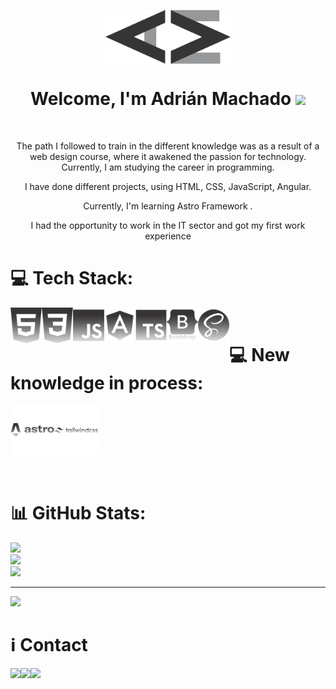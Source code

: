 

<p align="center">
  <img align="center" src="https://github.com/adrianmachadodev/adrianmachadodev/blob/main/logo-adrian-dark.png" width="200"/>
</p>

<h1 align="center">Welcome, I'm Adrián Machado <img src = "https://raw.githubusercontent.com/MartinHeinz/MartinHeinz/master/wave.gif" width = 30px>  </h1>

<br>

<p align="center" width="150px"> The path I followed to train in the different knowledge was as a result of a web design course, where it awakened the passion for technology. Currently, I am studying the career in programming.</p>

<p align="center" width="150px">I have done different projects, using HTML, CSS, JavaScript, Angular.</p>
<p align="center" width="150px">Currently, I'm learning Astro Framework .</p>

<p align="center" >I had the opportunity to work in the IT sector and got my first work experience</p>

# 💻 Tech Stack:
<img align="left" width="50" src="logos/html5-original.png" />
<img align="left" alt="CSS" width="50px" src="logos/css-original.png" />
<img align="left" alt="JavaScript" width="50px" src="logos/js-plain.png" />
<img align="left" alt="Angular" width="50px" src="logos/angular-plain.png" />
<img align="left" alt="TypeScript" width="50px" src="logos/ts-plain.png" />
<img align="left" alt="Bootstap" width="50px" src="logos/bs-plain.png" />
<img align="left" alt="sass" width="50px" src="logos/sass-plain.png" />

<br>


# 💻 New knowledge in process:
<img align="left" width="70px"  src="logos/astro-plain.png" />
<img align="left" width="70px" alt="CSS" src="logos/tailwind-plain.png" />

<div style="clear: both;"></div>

<br>
<br>

# 📊 GitHub Stats:
![](https://github-readme-stats.vercel.app/api?username=adrianmachadodev&theme=highcontrast&hide_border=false&include_all_commits=true&count_private=false)<br/>
![](https://github-readme-streak-stats.herokuapp.com/?user=adrianmachadodev&theme=highcontrast&hide_border=false)<br/>
![](https://github-readme-stats.vercel.app/api/top-langs/?username=adrianmachadodev&theme=highcontrast&hide_border=false&include_all_commits=true&count_private=false&layout=compact)

---
[![](https://visitcount.itsvg.in/api?id=adrianmachadodev&icon=0&color=0)](https://visitcount.itsvg.in)



# ℹ Contact

<a href="https://www.linkedin.com/in/adriangmachado/">
<img align="left" src="http://img.shields.io/badge/Linkedin-000000?style=for-the-badge&logo=linkedin&logoColor=white"></a>

<a href="https://wonderful-shirley-7c440d.netlify.app">
<img align="left" src="http://img.shields.io/badge/portfolio-000000?style=for-the-badge&logo=portfolio&logoColor=white"></a>

<a href="mailto:machadoadriangabriel@gmail.com">
<img align="left" src="http://img.shields.io/badge/-machadoadriangabriel@gmail.com-000000?style=for-the-badge&logo=Gmail&logoColor=white"></a>
<!--
**adrianmachadodev/adrianmachadodev** is a ✨ _special_ ✨ repository because its `README.md` (this file) appears on your GitHub profile.

Here are some ideas to get you started:

- 🔭 I’m currently working on ...
- 🌱 I’m currently learning ...
- 👯 I’m looking to collaborate on ...
- 🤔 I’m looking for help with ...
- 💬 Ask me about ...
- 📫 How to reach me: ...
- 😄 Pronouns: ...
- ⚡ Fun fact: ...
-->
